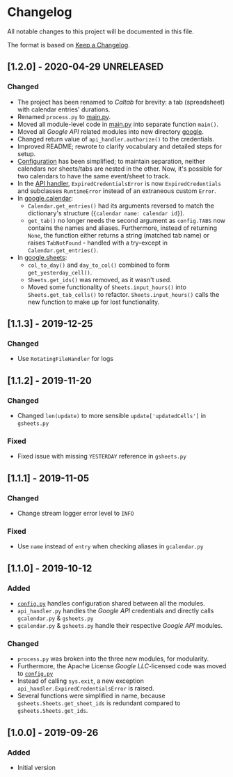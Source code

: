 # Changelog
All notable changes to this project will be documented in this file.

The format is based on [Keep a Changelog](https://keepachangelog.com/en/1.0.0/).

## [1.2.0] - 2020-04-29 UNRELEASED
### Changed
- The project has been renamed to *Caltab* for brevity: a tab (spreadsheet) with calendar entries' durations.
- Renamed `process.py` to [main.py](main.py).
- Moved all module-level code in [main.py](main.py) into separate function `main()`.
- Moved all *Google API* related modules into new directory [google](google).
- Changed return value of `api_handler.authorize()` to the credentials.
- Improved README; rewrote to clarify vocabulary and detailed steps for setup.
- [Configuration](config.yaml.example) has been simplified; to maintain separation, neither calendars nor sheets/tabs are nested in the other. Now, it's possible for two calendars to have the same event/sheet to track.
- In the [API handler](google/api_handler.py), `ExpiredCredentialsError` is now `ExpiredCredentials` and subclasses `RuntimeError` instead of an extraneous custom `Error`.
- In [google.calendar](google/calendar.py):
    - `Calendar.get_entries()` had its arguments reversed to match the dictionary's structure (`{calendar name: calendar id}`).
    - `get_tab()` no longer needs the second argument as `config.TABS` now contains the names and aliases. Furthermore, instead of returning `None`, the function either returns a string (matched tab name) or raises `TabNotFound` - handled with a try-except in `Calendar.get_entries()`.
- In [google.sheets](google/sheets.py):
    - `col_to_day()` and `day_to_col()` combined to form `get_yesterday_cell()`.
    - `Sheets.get_ids()` was removed, as it wasn't used.
    - Moved some functionality of `Sheets.input_hours()` into `Sheets.get_tab_cells()` to refactor. `Sheets.input_hours()` calls the new function to make up for lost functionality.

## [1.1.3] - 2019-12-25
### Changed
- Use `RotatingFileHandler` for logs

## [1.1.2] - 2019-11-20
### Changed
- Changed `len(update)` to more sensible `update['updatedCells']` in `gsheets.py`

### Fixed
- Fixed issue with missing `YESTERDAY` reference in `gsheets.py`

## [1.1.1] - 2019-11-05
### Changed
- Change stream logger error level to `INFO`

### Fixed
- Use `name` instead of `entry` when checking aliases in `gcalendar.py`

## [1.1.0] - 2019-10-12
### Added
- [`config.py`](config.py) handles configuration shared between all the modules.
- `api_handler.py` handles the *Google API* credentials and directly calls `gcalendar.py` & `gsheets.py`
- `gcalendar.py` & `gsheets.py` handle their respective *Google API* modules.

### Changed
- `process.py` was broken into the three new modules, for modularity.
- Furthermore, the Apache License *Google LLC*-licensed code was moved to [`config.py`](config.py)
- Instead of calling `sys.exit`, a new exception `api_handler.ExpiredCredentialsError` is raised.
- Several functions were simplified in name, because `gsheets.Sheets.get_sheet_ids` is redundant compared to `gsheets.Sheets.get_ids`.

## [1.0.0] - 2019-09-26
### Added
- Initial version
